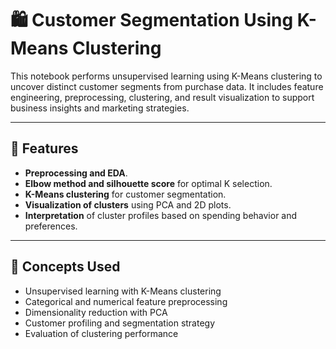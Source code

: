 # 🛍️ Customer Segmentation Using K-Means Clustering

This notebook performs unsupervised learning using K-Means clustering to uncover distinct customer segments from purchase data. It includes feature engineering, preprocessing, clustering, and result visualization to support business insights and marketing strategies.

---

## 🔧 Features

- **Preprocessing and EDA**.
- **Elbow method and silhouette score** for optimal K selection.
- **K-Means clustering** for customer segmentation.
- **Visualization of clusters** using PCA and 2D plots.
- **Interpretation** of cluster profiles based on spending behavior and preferences.

---

## 🧠 Concepts Used

- Unsupervised learning with K-Means clustering
- Categorical and numerical feature preprocessing
- Dimensionality reduction with PCA
- Customer profiling and segmentation strategy
- Evaluation of clustering performance
